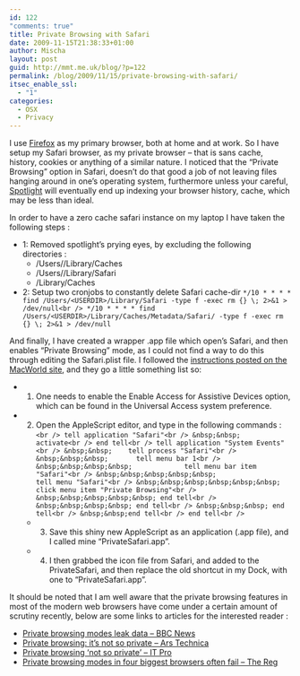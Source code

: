 ```yaml
---
id: 122
"comments: true"
title: Private Browsing with Safari
date: 2009-11-15T21:38:33+01:00
author: Mischa
layout: post
guid: http://mmt.me.uk/blog/?p=122
permalink: /blog/2009/11/15/private-browsing-with-safari/
itsec_enable_ssl:
  - "1"
categories:
  - OSX
  - Privacy
---
```

I use [Firefox](http://www.mozilla.com/firefox/) as my primary browser, both at home and at work. So I have setup my Safari browser, as my private browser &#8211; that is sans cache, history, cookies or anything of a similar nature. I noticed that the &#8220;Private Browsing&#8221; option in Safari, doesn&#8217;t do that good a job of not leaving files hanging around in one&#8217;s operating system, furthermore unless your careful, [Spotlight](http://en.wikipedia.org/wiki/Spotlight_%28software%29) will eventually end up indexing your browser history, cache, which may be less than ideal. 

In order to have a zero cache safari instance on my laptop I have taken the following steps :

  * 1: Removed spotlight&#8217;s prying eyes, by excluding the following directories : 
      * /Users/<USERDIR>/Library/Caches
      * /Users/<USERDIR>/Library/Safari
      * /Library/Caches
  * 2: Setup two cronjobs to constantly delete Safari cache-dir
`*/10 * * * * find /Users/<USERDIR>/Library/Safari -type f -exec rm {} \; 2>&1 > /dev/null<br />
*/10 * * * * find /Users/<USERDIR>/Library/Caches/Metadata/Safari/ -type f -exec rm {} \; 2>&1 > /dev/null` </ul> </ul> 

And finally, I have created a wrapper .app file which open&#8217;s Safari, and then enables &#8220;Private Browsing&#8221; mode, as I could not find a way to do this through editing the Safari.plist file. I followed the [instructions posted on the MacWorld site](http://www.macworld.com/article/139714/2009/03/enableprivatebrowsing.html), and they go a little something list so: 

  * 1. One needs to enable the Enable Access for Assistive Devices option, which can be found in the Universal Access system preference.
  * 2. Open the AppleScript editor, and type in the following commands : 
    `<br />
tell application "Safari"<br />
&nbsp;&nbsp;	activate<br />
end tell<br />
tell application "System Events"<br />
&nbsp;&nbsp;	tell process "Safari"<br />
&nbsp;&nbsp;&nbsp;	     tell menu bar 1<br />
&nbsp;&nbsp;&nbsp;&nbsp;	         tell menu bar item "Safari"<br />
&nbsp;&nbsp;&nbsp;&nbsp;&nbsp;	             tell menu "Safari"<br />
&nbsp;&nbsp;&nbsp;&nbsp;&nbsp;&nbsp;	               click menu item "Private Browsing"<br />
&nbsp;&nbsp;&nbsp;&nbsp;&nbsp; end tell<br />
&nbsp;&nbsp;&nbsp;&nbsp; end tell<br />
&nbsp;&nbsp;&nbsp; end tell<br />
&nbsp;&nbsp;end tell<br />
end tell<br />
` </li> 
    
      * 3. Save this shiny new AppleScript as an application (.app file), and I called mine &#8220;PrivateSafari.app&#8221;. 
      * 4. I then grabbed the icon file from Safari, and added to the PrivateSafari, and then replace the old shortcut in my Dock, with one to &#8220;PrivateSafari.app&#8221;.</ul> 
    
    It should be noted that I am well aware that the private browsing features in most of the modern web browsers have come under a certain amount of scrutiny recently, below are some links to articles for the interested reader : 
    
      * [Private browsing modes leak data &#8211; BBC News](http://www.bbc.co.uk/news/technology-10891355)
      * [Private browsing: it&#8217;s not so private &#8211; Ars Technica](http://arstechnica.com/security/news/2010/08/private-browsing-not-so-private.ars)
      * [Private browsing ‘not so private’ &#8211; IT Pro](http://www.itpro.co.uk/625837/private-browsing-not-so-private) 
      * [Private browsing modes in four biggest browsers often fail &#8211; The Reg](http://www.theregister.co.uk/2010/08/06/private_browsing_mode_failure/)
